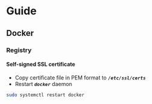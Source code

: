 # Guide

## Docker

### Registry

#### Self-signed SSL certificate

- Copy certificate file in PEM format to **_`/etc/ssl/certs`_**
- Restart **_`docker`_** daemon

```bash
sudo systemctl restart docker
```

